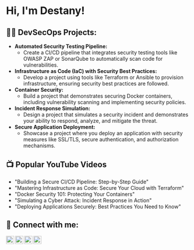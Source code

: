 <h1>Hi, I'm Destany! 

<h2>👨‍💻 DevSecOps Projects:</h2>

- <b>Automated Security Testing Pipeline:</b>
  - Create a CI/CD pipeline that integrates security testing tools like OWASP ZAP or SonarQube to automatically scan code for vulnerabilities.
- <b>Infrastructure as Code (IaC) with Security Best Practices:</b>
  - Develop a project using tools like Terraform or Ansible to provision infrastructure, ensuring security best practices are followed.
- <b>Container Security:</b>
  - Build a project that demonstrates securing Docker containers, including vulnerability scanning and implementing security policies.
- <b>Incident Response Simulation:</b>
  - Design a project that simulates a security incident and demonstrates your ability to respond, analyze, and mitigate the threat.
- <b>Secure Application Deployment:</b>
  - Showcase a project where you deploy an application with security measures like SSL/TLS, secure authentication, and authorization mechanisms.

<h2>📺 Popular YouTube Videos</h2>

- "Building a Secure CI/CD Pipeline: Step-by-Step Guide"
- "Mastering Infrastructure as Code: Secure Your Cloud with Terraform"
- "Docker Security 101: Protecting Your Containers"
- "Simulating a Cyber Attack: Incident Response in Action"
- "Deploying Applications Securely: Best Practices You Need to Know"

<h2> 🤳 Connect with me:</h2>

[<img align="left" alt="JoshMadakor | YouTube" width="22px" src="https://cdn.jsdelivr.net/npm/simple-icons@v3/icons/youtube.svg" />][youtube]
[<img align="left" alt="JoshMadakor | Twitter" width="22px" src="https://cdn.jsdelivr.net/npm/simple-icons@v3/icons/twitter.svg" />][twitter]
[<img align="left" alt="JoshMadakor | LinkedIn" width="22px" src="https://cdn.jsdelivr.net/npm/simple-icons@v3/icons/linkedin.svg" />][linkedin]
[<img align="left" alt="JoshMadakor | Instagram" width="22px" src="https://cdn.jsdelivr.net/npm/simple-icons@v3/icons/instagram.svg" />][instagram]

[twitter]: https://twitter.com/joshmadakor
[youtube]: https://www.youtube.com/c/joshmadakor
[instagram]: https://www.instagram.com/joshmadakor/
[linkedin]: https://linkedin.com/in/joshmadakor

<!--
**joshmadakor1/joshmadakor1** is a ✨ _special_ ✨ repository because its `README.md` (this file) appears on your GitHub profile.

Here are some ideas to get you started:

- 🔭 I’m currently working on ...
- 🌱 I’m currently learning ...
- 👯 I’m looking to collaborate on ...
- 🤔 I’m looking for help with ...
- 💬 Ask me about ...
- 📫 How to reach me: ...
- 😄 Pronouns: ...
- ⚡ Fun fact: ...
-->
